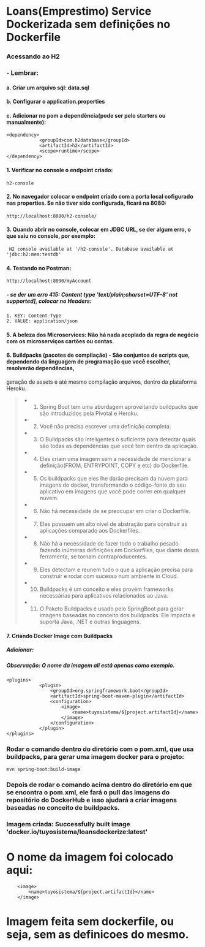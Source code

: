 # Loans(Emprestimo) Service Dockerizada sem definições no Dockerfile
### Acessando ao H2
### - Lembrar:
#### a. Criar um arquivo sql: data.sql
#### b. Configurar o application.properties
#### c. Adicionar no pom a dependência(pode ser pelo starters ou manualmente):
````
<dependency>
			<groupId>com.h2database</groupId>
			<artifactId>h2</artifactId>
			<scope>runtime</scope>
</dependency>
````
#### 1. Verificar no console o endpoint criado:
````
h2-console
````
#### 2. No navegador colocar o endpoint criado com a porta local cofigurado nas properties. Se não tiver sido configurada, ficará na 8080:
````
http://localhost:8080/h2-console/
````
#### 3. Quando abrir no console, colocar em JDBC URL, se der algum erro, o que saiu no console, por exemplo:
````
 H2 console available at '/h2-console'. Database available at 'jdbc:h2:mem:testdb'
````
#### 4. Testando no Postman:
````
http://localhost:8090/myAccount
````
##### - se der um erro 415: Content type 'text/plain;charset=UTF-8' not supported], colocar no Headers:
````
1. KEY: Content-Type
2. VALUE: application/json
````
#### 5. A beleza dos Microservices: Não há nada acoplado da regra de negócio com os microserviços cartões ou contas.


#### 6. Buildpacks (pacotes de compilação) - São conjuntos de scripts que, dependendo da linguagem de programação que você escolher, resolverão dependências,
geração de assets e até mesmo compilação arquivos, dentro da plataforma Heroku.
> - 1. Spring Boot tem uma abordagem aproveitando buildpacks que são introduzidos pela Pivotal e Heroku.
> - 2. Você não precisa escrever uma definição completa.
> - 3. O Buildpacks são inteligentes o suficiente para detectar quais são todas as dependências que você tem dentro da aplicação.
> - 4. Eles criam uma imagem sem a necessidade de mencionar a definição(FROM, ENTRYPOINT, COPY e etc) do Dockerfile.
> - 5. Os buildpacks que eles lhe darão precisam da nuvem para imagens do docker, transformando o código-fonte do seu aplicativo em imagens que você pode correr em qualquer nuvem.
> - 6. Não há necessidade de se preocupar em criar o Dockerfile.
> - 7. Eles possuem um alto nível de abstração para construir as aplicações comparado aos Dockerfiles.
> - 8. Não há a necessidade de fazer todo o trabalho pesado fazendo inúmeras definições em Dockerfiles, que diante dessa ferramenta, se tornam contraproducentes.
> - 9. Eles detectam e reunem tudo o que a aplicação precisa para construir e rodar com sucesso num ambiente in Cloud.
> - 10. Buildpacks é um conceito e eles provém frameworks necessárias para aplicativos relacionados ao Java.
> - 11. O Paketo Buildpacks é usado pelo SpringBoot para gerar imagens baseadas no conceito dos buildpacks. Ele impacta e suporta Java, .NET e outras linguagens.


#### 7. Criando Docker Image com Buildpacks

##### Adicionar:
##### Observação: O nome da imagem alí está apenas como exemplo.
````
<plugins>
            <plugin>
                <groupId>org.springframework.boot</groupId>
                <artifactId>spring-boot-maven-plugin</artifactId>
                <configuration>
                    <image>
                        <name>tuyosistema/${project.artifactId}</name>
                    </image>
                </configuration>
            </plugin>
</plugins>
````

### Rodar o comando dentro do diretório com o pom.xml, que usa buildpacks, para gerar uma imagem docker para o projeto:
````
mvn spring-boot:build-image
````
### Depois de rodar o comando acima dentro do diretório em que se encontra o pom.xml, ele fará o pull das imagens do repositório do DockerHub e isso ajudará a criar imagens baseadas no conceito de buildpacks.

### Imagem criada: Successfully built image 'docker.io/tuyosistema/loansdockerize:latest'

# O nome da imagem foi colocado aqui:
````
    <image>
        <name>tuyosistema/${project.artifactId}</name>
    </image>
````

# Imagem feita sem dockerfile, ou seja, sem as definicoes do mesmo.
